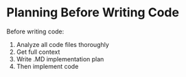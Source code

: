 # Planning Before Writing Code

Before writing code:
1. Analyze all code files thoroughly
2. Get full context
3. Write .MD implementation plan
4. Then implement code
